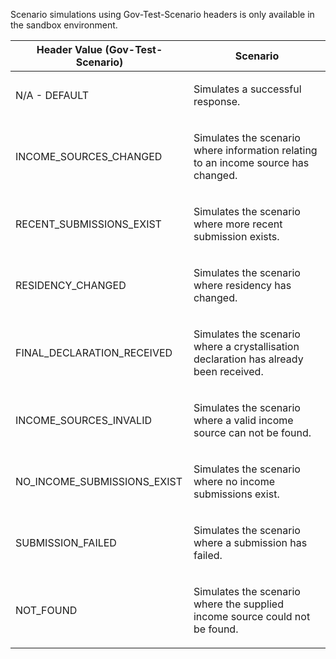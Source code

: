 <p>Scenario simulations using Gov-Test-Scenario headers is only available in the sandbox environment.</p>
<table>
    <thead>
        <tr>
            <th>Header Value (Gov-Test-Scenario)</th>
            <th>Scenario</th>
        </tr>
    </thead>
    <tbody> 
        <tr>
            <td><p>N/A - DEFAULT</p></td>
            <td><p>Simulates a successful response.</p></td>
        </tr>         
        <tr>
            <td><p>INCOME_SOURCES_CHANGED</p></td>
            <td><p>Simulates the scenario where information relating to an income source has changed.</p></td>
        </tr>   
        <tr>
            <td><p>RECENT_SUBMISSIONS_EXIST</p></td>
            <td><p>Simulates the scenario where more recent submission exists.</p></td>
        </tr>   
        <tr>
            <td><p>RESIDENCY_CHANGED</p></td>
            <td><p>Simulates the scenario where residency has changed.</p></td>
        </tr>   
        <tr>
            <td><p>FINAL_DECLARATION_RECEIVED</p></td>
            <td><p>Simulates the scenario where a crystallisation declaration has already been received.</p></td>
        </tr>   
        <tr>
            <td><p>INCOME_SOURCES_INVALID</p></td>
            <td><p>Simulates the scenario where a valid income source can not be found.</p></td>
        </tr>   
        <tr>
            <td><p>NO_INCOME_SUBMISSIONS_EXIST</p></td>
            <td><p>Simulates the scenario where no income submissions exist.</p></td>
        </tr>   
        <tr>
            <td><p>SUBMISSION_FAILED</p></td>
            <td><p>Simulates the scenario where a submission has failed.</p></td>
        </tr>
        <tr>
            <td><p>NOT_FOUND</p></td>
            <td><p>Simulates the scenario where the supplied income source could not be found.</p></td>
        </tr>   
    </tbody>
</table>